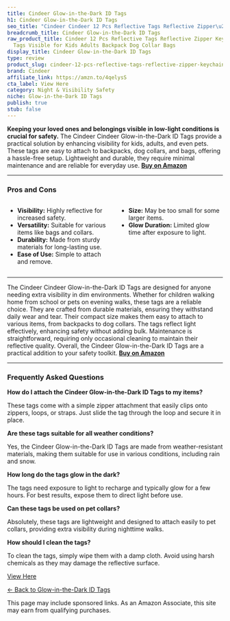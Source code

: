 ```yaml
---
title: Cindeer Glow-in-the-Dark ID Tags
h1: Cindeer Glow-in-the-Dark ID Tags
seo_title: "Cindeer Cindeer 12 Pcs Reflective Tags Reflective Zipper\u2026"
breadcrumb_title: Cindeer Glow-in-the-Dark ID Tags
raw_product_title: Cindeer 12 Pcs Reflective Tags Reflective Zipper Keychain Reflector
  Tags Visible for Kids Adults Backpack Dog Collar Bags
display_title: Cindeer Glow-in-the-Dark ID Tags
type: review
product_slug: cindeer-12-pcs-reflective-tags-reflective-zipper-keychain-reflector-tag-bcf8b5a6
brand: Cindeer
affiliate_link: https://amzn.to/4qelysS
cta_label: View Here
category: Night & Visibility Safety
niche: Glow-in-the-Dark ID Tags
publish: true
stub: false
---
```


<div id="intro" class="full-width">
  <p><strong>Keeping your loved ones and belongings visible in low-light conditions is crucial for safety.</strong> The Cindeer Cindeer Glow-in-the-Dark ID Tags provide a practical solution by enhancing visibility for kids, adults, and even pets. These tags are easy to attach to backpacks, dog collars, and bags, offering a hassle-free setup. Lightweight and durable, they require minimal maintenance and are reliable for everyday use. <a href="https://amzn.to/4qelysS" rel="nofollow sponsored noopener" target="_blank"><strong>Buy on Amazon</strong></a></p>
</div>

<hr />
<h3 id="pros-cons">Pros and Cons</h3>
<div class="pc-grid" style="display:grid;grid-template-columns:1fr 1fr;gap:16px;">
  <ul>
    <li><strong>Visibility:</strong> Highly reflective for increased safety.</li>
    <li><strong>Versatility:</strong> Suitable for various items like bags and collars.</li>
    <li><strong>Durability:</strong> Made from sturdy materials for long-lasting use.</li>
    <li><strong>Ease of Use:</strong> Simple to attach and remove.</li>
  </ul>
  <ul>
    <li><strong>Size:</strong> May be too small for some larger items.</li>
    <li><strong>Glow Duration:</strong> Limited glow time after exposure to light.</li>
  </ul>
</div>
<hr />

<div class="full-width">
  <p>The Cindeer Cindeer Glow-in-the-Dark ID Tags are designed for anyone needing extra visibility in dim environments. Whether for children walking home from school or pets on evening walks, these tags are a reliable choice. They are crafted from durable materials, ensuring they withstand daily wear and tear. Their compact size makes them easy to attach to various items, from backpacks to dog collars. The tags reflect light effectively, enhancing safety without adding bulk. Maintenance is straightforward, requiring only occasional cleaning to maintain their reflective quality. Overall, the Cindeer Glow-in-the-Dark ID Tags are a practical addition to your safety toolkit. <a href="https://amzn.to/4qelysS" rel="nofollow sponsored noopener" target="_blank"><strong>Buy on Amazon</strong></a></p>
</div>

<hr />
<h3 id="faqs">Frequently Asked Questions</h3>

<p><strong>How do I attach the Cindeer Glow-in-the-Dark ID Tags to my items?</strong></p>
<p>These tags come with a simple zipper attachment that easily clips onto zippers, loops, or straps. Just slide the tag through the loop and secure it in place.</p>

<p><strong>Are these tags suitable for all weather conditions?</strong></p>
<p>Yes, the Cindeer Glow-in-the-Dark ID Tags are made from weather-resistant materials, making them suitable for use in various conditions, including rain and snow.</p>

<p><strong>How long do the tags glow in the dark?</strong></p>
<p>The tags need exposure to light to recharge and typically glow for a few hours. For best results, expose them to direct light before use.</p>

<p><strong>Can these tags be used on pet collars?</strong></p>
<p>Absolutely, these tags are lightweight and designed to attach easily to pet collars, providing extra visibility during nighttime walks.</p>

<p><strong>How should I clean the tags?</strong></p>
<p>To clean the tags, simply wipe them with a damp cloth. Avoid using harsh chemicals as they may damage the reflective surface.</p>
<p><a class="btn" href="https://amzn.to/4qelysS" target="_blank" rel="nofollow sponsored noopener">View Here</a></p>
<p><a href="/roundups/night-visibility-safety/glow-in-the-dark-id-tags/">← Back to Glow-in-the-Dark ID Tags</a></p>
<aside class="disclosure">This page may include sponsored links. As an Amazon Associate, this site may earn from qualifying purchases.</aside>
